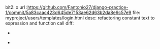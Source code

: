 bit2: x
url :https://github.com/Fantonio27/django-practice-1/commit/5a83caac423d645de7153ae62d63b2da8e9c57e9
file: myproject/users/templates/login.html
desc: refactoring constant text to expression and function call
diff: 
- <form class="form-with-validation" action="/users/login/" method="post">
+ <form class="form-with-validation" action="{% url 'users:login '%}" method="post">